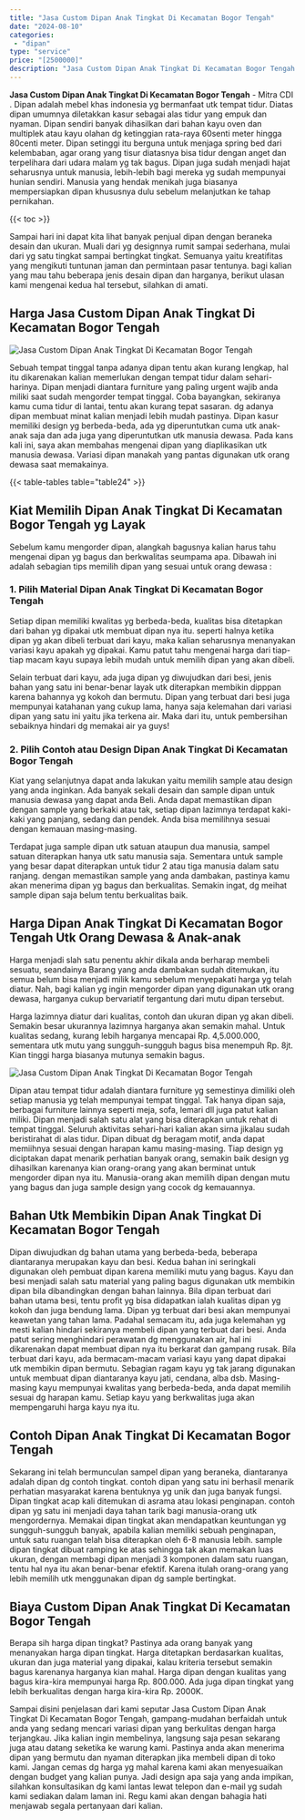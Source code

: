 ```yaml
---
title: "Jasa Custom Dipan Anak Tingkat Di Kecamatan Bogor Tengah"
date: "2024-08-10"
categories:
 - "dipan"
type: "service"
price: "[2500000]"
description: "Jasa Custom Dipan Anak Tingkat Di Kecamatan Bogor Tengah. Sampai disini penjelasan dari kami seputar Jasa Custom Dipan Anak Tingkat Di Kecamatan Bogor Tengah..."
---
```


**Jasa Custom Dipan Anak Tingkat Di Kecamatan Bogor Tengah** - Mitra CDI . Dipan adalah mebel khas indonesia yg bermanfaat utk tempat tidur. Diatas dipan umumnya diletakkan kasur sebagai alas tidur yang empuk dan nyaman. Dipan sendiri banyak dihasilkan dari bahan kayu oven dan multiplek atau kayu olahan dg ketinggian rata-raya 60senti meter hingga 80centi meter. Dipan setinggi itu berguna untuk menjaga spring bed dari kelembaban, agar orang yang tisur diatasnya bisa tidur dengan anget dan terpelihara dari udara malam yg tak bagus. Dipan juga sudah menjadi hajat seharusnya untuk manusia, lebih-lebih bagi mereka yg sudah mempunyai hunian sendiri. Manusia yang hendak menikah juga biasanya mempersiapkan dipan khususnya dulu sebelum melanjutkan ke tahap pernikahan.

{{< toc >}}

Sampai hari ini dapat kita lihat banyak penjual dipan dengan beraneka desain dan ukuran. Muali dari yg designnya rumit sampai sederhana, mulai dari yg satu tingkat sampai bertingkat tingkat. Semuanya yaitu kreatifitas yang mengikuti tuntunan jaman dan permintaan pasar tentunya. bagi kalian yang mau tahu beberapa jenis desain dipan dan harganya, berikut ulasan kami mengenai kedua hal tersebut, silahkan di amati.

## Harga Jasa Custom Dipan Anak Tingkat Di Kecamatan Bogor Tengah

![Jasa Custom Dipan Anak Tingkat Di Kecamatan Bogor Tengah](/images/mebel/dipan-dewasa-009.jpg)

Sebuah tempat tinggal tanpa adanya dipan tentu akan kurang lengkap, hal itu dikarenakan kalian memerlukan dengan tempat tidur dalam sehari-harinya. Dipan menjadi diantara furniture yang paling urgent wajib anda miliki saat sudah mengorder tempat tinggal. Coba bayangkan, sekiranya kamu cuma tidur di lantai, tentu akan kurang tepat sasaran. dg adanya dipan membuat minat kalian menjadi lebih mudah pastinya. Dipan kasur memiliki design yg berbeda-beda, ada yg diperuntutkan cuma utk anak-anak saja dan ada juga yang diperuntutkan utk manusia dewasa. Pada kans kali ini, saya akan membahas mengenai dipan yang diaplikasikan utk manusia dewasa. Variasi dipan manakah yang pantas digunakan utk orang dewasa saat memakainya.

{{< table-tables table="table24" >}}

## Kiat Memilih Dipan Anak Tingkat Di Kecamatan Bogor Tengah yg Layak

Sebelum kamu mengorder dipan, alangkah bagusnya kalian harus tahu mengenai dipan yg bagus dan berkwalitas seumpama apa. Dibawah ini adalah sebagian tips memilih dipan yang sesuai untuk orang dewasa :

### 1\. Pilih Material Dipan Anak Tingkat Di Kecamatan Bogor Tengah

Setiap dipan memiliki kwalitas yg berbeda-beda, kualitas bisa ditetapkan dari bahan yg dipakai utk membuat dipan nya itu. seperti halnya ketika dipan yg akan dibeli terbuat dari kayu, maka kalian seharusnya menanyakan variasi kayu apakah yg dipakai. Kamu patut tahu mengenai harga dari tiap-tiap macam kayu supaya lebih mudah untuk memilih dipan yang akan dibeli.

Selain terbuat dari kayu, ada juga dipan yg diwujudkan dari besi, jenis bahan yang satu ini benar-benar layak utk diterapkan membikin dipppan karena bahannya yg kokoh dan bermutu. Dipan yang terbuat dari besi juga mempunyai katahanan yang cukup lama, hanya saja kelemahan dari variasi dipan yang satu ini yaitu jika terkena air. Maka dari itu, untuk pembersihan sebaiknya hindari dg memakai air ya guys!

### 2\. Pilih Contoh atau Design Dipan Anak Tingkat Di Kecamatan Bogor Tengah

Kiat yang selanjutnya dapat anda lakukan yaitu memilih sample atau design yang anda inginkan. Ada banyak sekali desain dan sample dipan untuk manusia dewasa yang dapat anda Beli. Anda dapat memastikan dipan dengan sample yang berkaki atau tak, setiap dipan lazimnya terdapat kaki-kaki yang panjang, sedang dan pendek. Anda bisa memilihnya sesuai dengan kemauan masing-masing.

Terdapat juga sample dipan utk satuan ataupun dua manusia, sampel satuan diterapkan hanya utk satu manusia saja. Sementara untuk sample yang besar dapat diterapkan untuk tidur 2 atau tiga manusia dalam satu ranjang. dengan memastikan sample yang anda dambakan, pastinya kamu akan menerima dipan yg bagus dan berkualitas. Semakin ingat, dg meihat sample dipan saja belum tentu berkualitas baik.

## Harga Dipan Anak Tingkat Di Kecamatan Bogor Tengah Utk Orang Dewasa & Anak-anak

Harga menjadi slah satu penentu akhir dikala anda berharap membeli sesuatu, seandainya Barang yang anda dambakan sudah ditemukan, itu semua belum bisa menjadi milik kamu sebelum menyepakati harga yg telah diatur. Nah, bagi kalian yg ingin mengorder dipan yang digunakan utk orang dewasa, harganya cukup bervariatif tergantung dari mutu dipan tersebut.

Harga lazimnya diatur dari kualitas, contoh dan ukuran dipan yg akan dibeli. Semakin besar ukurannya lazimnya harganya akan semakin mahal. Untuk kualitas sedang, kurang lebih harganya mencapai Rp. 4,5.000.000, sementara utk mutu yang sungguh-sungguh bagus bisa menempuh Rp. 8jt. Kian tinggi harga biasanya mutunya semakin bagus.

![Jasa Custom Dipan Anak Tingkat Di Kecamatan Bogor Tengah](/images/mebel/dipan-anak-023.jpg)

Dipan atau tempat tidur adalah diantara furniture yg semestinya dimiliki oleh setiap manusia yg telah mempunyai tempat tinggal. Tak hanya dipan saja, berbagai furniture lainnya seperti meja, sofa, lemari dll juga patut kalian miliki. Dipan menjadi salah satu alat yang bisa diterapkan untuk rehat di tempat tinggal. Seluruh aktivitas sehari-hari kalian akan sirna jikalau sudah beristirahat di alas tidur. Dipan dibuat dg beragam motif, anda dapat memiihnya sesuai dengan harapan kamu masing-masing. Tiap design yg diciptakan dapat menarik perhatian banyak orang, semakin baik design yg dihasilkan karenanya kian orang-orang yang akan berminat untuk mengorder dipan nya itu. Manusia-orang akan memilih dipan dengan mutu yang bagus dan juga sample design yang cocok dg kemauannya.

## Bahan Utk Membikin Dipan Anak Tingkat Di Kecamatan Bogor Tengah

Dipan diwujudkan dg bahan utama yang berbeda-beda, beberapa diantaranya merupakan kayu dan besi. Kedua bahan ini seringkali digunakan oleh pembuat dipan karena memiliki mutu yang bagus. Kayu dan besi menjadi salah satu material yang paling bagus digunakan utk membikin dipan bila dibandingkan dengan bahan lainnya. Bila dipan terbuat dari bahan utama besi, tentu profit yg bisa didapatkan ialah kualitas dipan yg kokoh dan juga bendung lama. Dipan yg terbuat dari besi akan mempunyai keawetan yang tahan lama. Padahal semacam itu, ada juga kelemahan yg mesti kalian hindari sekiranya membeli dipan yang terbuat dari besi. Anda patut sering menghindari perawatan dg menggunakan air, hal ini dikarenakan dapat membuat dipan nya itu berkarat dan gampang rusak. Bila terbuat dari kayu, ada bermacam-macam variasi kayu yang dapat dipakai utk membikin dipan bermutu. Sebagian ragam kayu yg tak jarang digunakan untuk membuat dipan diantaranya kayu jati, cendana, alba dsb. Masing-masing kayu mempunyai kwalitas yang berbeda-beda, anda dapat memilih sesuai dg harapan kamu. Setiap kayu yang berkwalitas juga akan mempengaruhi harga kayu nya itu.

## Contoh Dipan Anak Tingkat Di Kecamatan Bogor Tengah

Sekarang ini telah bermunculan sampel dipan yang beraneka, diantaranya adalah dipan dg contoh tingkat. contoh dipan yang satu ini berhasil menarik perhatian masyarakat karena bentuknya yg unik dan juga banyak fungsi. Dipan tingkat acap kali ditemukan di asrama atau lokasi penginapan. contoh dipan yg satu ini menjadi daya tahan tarik bagi manusia-orang utk mengordernya. Memakai dipan tingkat akan mendapatkan keuntungan yg sungguh-sungguh banyak, apabila kalian memiliki sebuah penginapan, untuk satu ruangan telah bisa diterapkan oleh 6-8 manusia lebih. sample dipan tingkat dibuat ramping ke atas sehingga tak akan memakan luas ukuran, dengan membagi dipan menjadi 3 komponen dalam satu ruangan, tentu hal nya itu akan benar-benar efektif. Karena itulah orang-orang yang lebih memilih utk menggunakan dipan dg sample bertingkat.

## Biaya Custom Dipan Anak Tingkat Di Kecamatan Bogor Tengah

Berapa sih harga dipan tingkat? Pastinya ada orang banyak yang menanyakan harga dipan tingkat. Harga ditetapkan berdasarkan kualitas, ukuran dan juga material yang dipakai, kalau kriteria tersebut semakin bagus karenanya harganya kian mahal. Harga dipan dengan kualitas yang bagus kira-kira mempunyai harga Rp. 800.000. Ada juga dipan tingkat yang lebih berkualitas dengan harga kira-kira Rp. 2000K.

Sampai disini penjelasan dari kami seputar Jasa Custom Dipan Anak Tingkat Di Kecamatan Bogor Tengah, gampang-mudahan berfaidah untuk anda yang sedang mencari variasi dipan yang berkulitas dengan harga terjangkau. Jika kalian ingin membelinya, langsung saja pesan sekarang juga atau datang seketika ke warung kami. Pastinya anda akan menerima dipan yang bermutu dan nyaman diterapkan jika membeli dipan di toko kami. Jangan cemas dg harga yg mahal karena kami akan menyesuaikan dengan budget yang kalian punya. Jadi design apa saja yang anda impikan, silahkan konsultasikan dg kami lantas lewat telepon dan e-mail yg sudah kami sediakan dalam laman ini. Regu kami akan dengan bahagia hati menjawab segala pertanyaan dari kalian.
